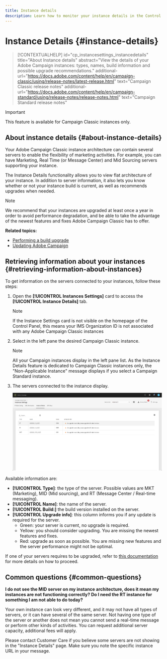 ```yaml
---
title: Instance details
description: Learn how to monitor your instance details in the Control Panel
---
```


# Instance Details {#instance-details}

>[!CONTEXTUALHELP]
>id="cp_instancesettings_instancedetails"
>title="About Instance details"
>abstract="View the details of your Adobe Campaign instances: types, names, build information and possible upgrade recommendations."
>additional-url="https://docs.adobe.com/content/help/en/campaign-classic/using/release-notes/latest-release.html" text="Campaign Classic release notes"
>additional-url="https://docs.adobe.com/content/help/en/campaign-standard/using/release-notes/release-notes.html" text="Campaign Standard release notes"

>[!IMPORTANT]
>
>This feature is available for Campaign Classic instances only.

## About instance details {#about-instance-details}

Your Adobe Campaign Classic instance architecture can contain several servers to enable the flexibility of marketing activities. For example, you can have Marketing, Real Time (or Message Center) and Mid Sourcing servers supporting your instance. 

The Instance Details functionality allows you to view flat architecture of your instance. In addition to server information, it also lets you know whether or not your instance build is current, as well as recommends upgrades when needed. 

>[!NOTE]
>
>We recommend that your instances are upgraded at least once a year in order to avoid performance degradation, and be able to take the advantage of the newest features and fixes Adobe Campaign Classic has to offer.

**Related topics:**

* [Performing a build upgrade](https://docs.campaign.adobe.com/doc/AC/getting_started/EN/buildUpgrade.html)
* [Updating Adobe Campaign](https://docs.campaign.adobe.com/doc/AC/en/PRO_Updating_Adobe_Campaign_Introduction.html)

## Retrieving information about your instances {#retrieving-information-about-instances}

To get information on the servers connected to your instances, follow these steps:

1. Open the **[!UICONTROL Instances Settings]** card to access the **[!UICONTROL Instance Details]** tab.

    >[!NOTE]
    >
    >If the Instance Settings card is not visible on the homepage of the Control Panel, this means your IMS Organization ID is not associated with any Adobe Campaign Classic instances

1. Select in the left pane the desired Campaign Classic instance.

    >[!NOTE]
    >
    >All your Campaign instances display in the left pane list. As the Instance Details feature is dedicated to Campaign Classic instances only, the "Non-Applicable Instance" message displays if you select a Campaign Standard instance.  

1. The servers connected to the instance display.

   ![](assets/instance_details.png)

Available information are:

* **[!UICONTROL Type]**: the type of the server. Possible values are MKT (Marketing), MID (Mid sourcing), and RT (Message Center / Real-time messaging).
* **[!UICONTROL Name]**: the name of the server.
* **[!UICONTROL Build:]** the build version installed on the server.
* **[!UICONTROL Upgrade info]**: this column informs you if any update is required for the server.
    * Green: your server is current, no upgrade is required.
    * Yellow: you should consider upgrading. You are missing the newest features and fixes.
    * Red: upgrade as soon as possible. You are missing new features and the server performance might not be optimal.

If one of your servers requires to be upgraded, refer to [this documentation](https://docs.campaign.adobe.com/doc/AC/getting_started/EN/buildUpgrade.html) for more details on how to proceed.

## Common questions {#common-questions}

**I do not see the MID server on my instance architecture, does it mean my instances are not functioning correctly? Do I need the RT instance for something I am not able to do today?**

Your own instance can look very different, and it may not have all types of servers, or it can have several of the same server. Not having one type of the server or another does not mean you cannot send a real-time message or perform other kinds of activities. You can request additional server capacity, additional fees will apply.

Please contact Customer Care if you believe some servers are not showing in the "Instance Details" page. Make sure you note the specific instance URL in your message.
